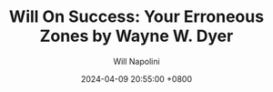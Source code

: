 ---
title: "Will On Success: Your Erroneous Zones by Wayne W. Dyer"
author: Will Napolini
date: 2024-04-09 20:55:00 +0800
categories: [Mindset, Book-summaries]
tags:
  [
    your-erroneous-zones,
    wayne-w-dyer,
    wayne-dyer,
    self-help,
    beliefs,
    personal-growth,
    cognitive-distortions,
    limiting-beliefs,
    mindset-shift,
    self-improvement,
    transformative-thinking,
    emotional-freedom,
    inner-peace,
    empowerment,
    conscious-living,
    self-awareness,
    positive-thinking,
    psychological-insight
  ]
image: https://pbs.twimg.com/media/GO2KU3hWQAAE183?format=jpg&name=large
alt: "Will On Success: Your Erroneous Zones by Wayne W. Dyer"
pin: true
fallback:
  - 
  # Replace with the URL of your backup image
  -
  # Replace with the URL of your backup image
---
